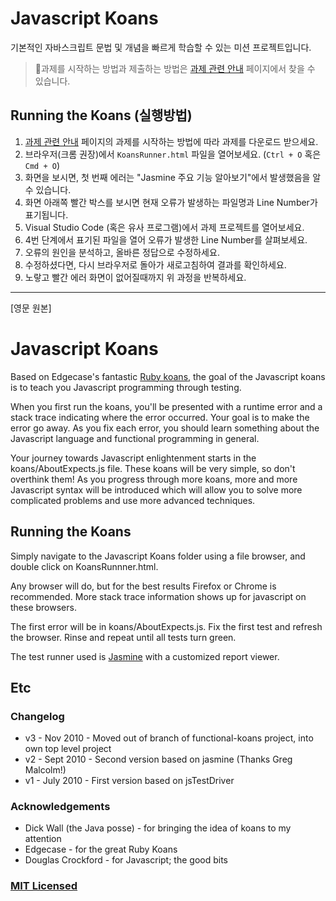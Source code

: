 # Javascript Koans

기본적인 자바스크립트 문법 및 개념을 빠르게 학습할 수 있는 미션 프로젝트입니다.

> 🚨과제를 시작하는 방법과 제출하는 방법은 [과제 관련 안내](https://www.notion.so/vanillacoding/9b7bb71aa95f4bd4906e7496d6ad8db3) 페이지에서 찾을 수 있습니다.

## Running the Koans (실행방법)

1. [과제 관련 안내](https://www.notion.so/vanillacoding/9b7bb71aa95f4bd4906e7496d6ad8db3) 페이지의 과제를 시작하는 방법에 따라 과제를 다운로드 받으세요.
2. 브라우저(크롬 권장)에서 `KoansRunner.html` 파일을 열어보세요. (`Ctrl + O` 혹은 `Cmd + O`)
3. 화면을 보시면, 첫 번째 에러는 "Jasmine 주요 기능 알아보기"에서 발생했음을 알 수 있습니다.
4. 화면 아래쪽 빨간 박스를 보시면 현재 오류가 발생하는 파일명과 Line Number가 표기됩니다.
5. Visual Studio Code (혹은 유사 프로그램)에서 과제 프로젝트를 열어보세요.
6. 4번 단계에서 표기된 파일을 열어 오류가 발생한 Line Number를 살펴보세요.
7. 오류의 원인을 분석하고, 올바른 정답으로 수정하세요.
8. 수정하셨다면, 다시 브라우저로 돌아가 새로고침하여 결과를 확인하세요.
9. 노랗고 빨간 에러 화면이 없어질때까지 위 과정을 반복하세요.

---

[영문 원본]

# Javascript Koans

Based on Edgecase's fantastic
[Ruby koans](http://github.com/edgecase/ruby_koans), the goal of the
Javascript koans is to teach you Javascript programming through
testing.

When you first run the koans, you'll be presented with a runtime error and a
stack trace indicating where the error occurred. Your goal is to make the
error go away. As you fix each error, you should learn something about the
Javascript language and functional programming in general.

Your journey towards Javascript enlightenment starts in the koans/AboutExpects.js file. These
koans will be very simple, so don't overthink them! As you progress through
more koans, more and more Javascript syntax will be introduced which will allow
you to solve more complicated problems and use more advanced techniques.

## Running the Koans

Simply navigate to the Javascript Koans folder using a file browser, and
double click on KoansRunnner.html.

Any browser will do, but for the best results Firefox or Chrome is
recommended. More stack trace information shows up for javascript on these
browsers.

The first error will be in koans/AboutExpects.js. Fix the first test and
refresh the browser. Rinse and repeat until all tests turn green.

The test runner used is [Jasmine](http://jasmine.github.io/) with a customized report viewer.

## Etc

### Changelog
*  v3 - Nov 2010  - Moved out of branch of functional-koans project, into own top level project
*  v2 - Sept 2010 - Second version based on jasmine (Thanks Greg Malcolm!)
*  v1 - July 2010 - First version based on jsTestDriver

### Acknowledgements
*  Dick Wall (the Java posse) - for bringing the idea of koans to my attention
*  Edgecase - for the great Ruby Koans
*  Douglas Crockford - for Javascript; the good bits

### [MIT Licensed](LICENSE)
